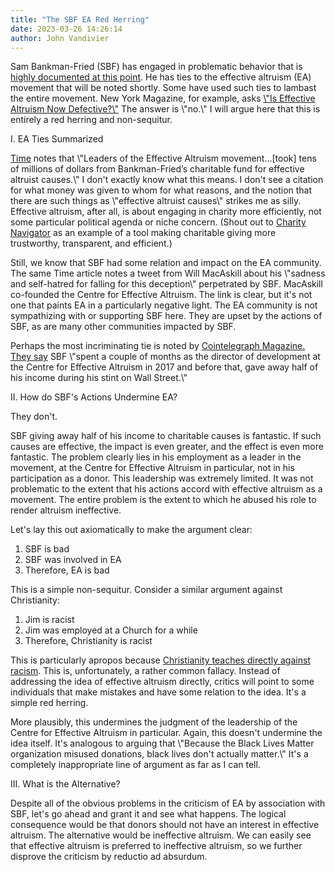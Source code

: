 ```yaml
---
title: "The SBF EA Red Herring"
date: 2023-03-26 14:26:14
author: John Vandivier
---
```




<!-- wp:paragraph -->
<p>Sam Bankman-Fried (SBF) has engaged in problematic behavior that is <a href=\"https://markets.businessinsider.com/news/currencies/ftx-sam-bankman-fried-inner-circle-recevied-billions-alameda-2023-3\">highly documented at this point</a>. He has ties to the effective altruism (EA) movement that will be noted shortly. Some have used such ties to lambast the entire movement. New York Magazine, for example, asks <a href=\"https://nymag.com/intelligencer/2022/11/sbf-effective-altruism.html\">\"Is Effective Altruism Now Defective?\"</a> The answer is \"no.\" I will argue here that this is entirely a red herring and non-sequitur.</p>
<!-- /wp:paragraph -->

<!-- wp:paragraph -->
<p>I. EA Ties Summarized</p>
<!-- /wp:paragraph -->

<!-- wp:paragraph -->
<p><a href=\"https://time.com/6262810/sam-bankman-fried-effective-altruism-alameda-ftx/\">Time</a> notes that \"Leaders of the Effective Altruism movement...[took] tens of millions of dollars from Bankman-Fried’s charitable fund for effective altruist causes.\" I don't exactly know what this means. I don't see a citation for what money was given to whom for what reasons, and the notion that there are such things as \"effective altruist causes\" strikes me as silly. Effective altruism, after all, is about engaging in charity more efficiently, not some particular political agenda or niche concern. (Shout out to <a href=\"https://www.charitynavigator.org/\">Charity Navigator</a> as an example of a tool making charitable giving more trustworthy, transparent, and efficient.)</p>
<!-- /wp:paragraph -->

<!-- wp:paragraph -->
<p>Still, we know that SBF had some relation and impact on the EA community. The same Time article notes a tweet from Will MacAskill about his \"sadness and self-hatred for falling for this deception\" perpetrated by SBF. MacAskill co-founded the Centre for Effective Altruism. The link is clear, but it's not one that paints EA in a particularly negative light. The EA community is not sympathizing with or supporting SBF here. They are upset by the actions of SBF, as are many other communities impacted by SBF.</p>
<!-- /wp:paragraph -->

<!-- wp:paragraph -->
<p>Perhaps the most incriminating tie is noted by <a href=\"https://cointelegraph.com/magazine/sam-bankman-fried-the-crypto-whale-who-wants-to-give-billions-away/\">Cointelegraph Magazine. They say</a> SBF \"spent a couple of months as the director of development at the Centre for Effective Altruism in 2017 and before that, gave away half of his income during his stint on Wall Street.\"</p>
<!-- /wp:paragraph -->

<!-- wp:paragraph -->
<p>II. How do SBF's Actions Undermine EA?</p>
<!-- /wp:paragraph -->

<!-- wp:paragraph -->
<p>They don't.</p>
<!-- /wp:paragraph -->

<!-- wp:paragraph -->
<p>SBF giving away half of his income to charitable causes is fantastic. If such causes are effective, the impact is even greater, and the effect is even more fantastic. The problem clearly lies in his employment as a leader in the movement, at the Centre for Effective Altruism in particular, not in his participation as a donor. This leadership was extremely limited. It was not problematic to the extent that his actions accord with effective altruism as a movement. The entire problem is the extent to which he abused his role to render altruism ineffective.</p>
<!-- /wp:paragraph -->

<!-- wp:paragraph -->
<p>Let's lay this out axiomatically to make the argument clear:</p>
<!-- /wp:paragraph -->

<!-- wp:list {\"ordered\":true} -->
<ol><li>SBF is bad</li><li>SBF was involved in EA</li><li>Therefore, EA is bad</li></ol>
<!-- /wp:list -->

<!-- wp:paragraph -->
<p>This is a simple non-sequitur. Consider a similar argument against Christianity:</p>
<!-- /wp:paragraph -->

<!-- wp:list {\"ordered\":true} -->
<ol><li>Jim is racist</li><li>Jim was employed at a Church for a while</li><li>Therefore, Christianity is racist</li></ol>
<!-- /wp:list -->

<!-- wp:paragraph -->
<p>This is particularly apropos because <a href=\"https://en.wikipedia.org/w/index.php?title=Galatians_3:28&amp;action=history\">Christianity teaches directly against racism</a>. This is, unfortunately, a rather common fallacy. Instead of addressing the idea of effective altruism directly, critics will point to some individuals that make mistakes and have some relation to the idea. It's a simple red herring.</p>
<!-- /wp:paragraph -->

<!-- wp:paragraph -->
<p>More plausibly, this undermines the judgment of the leadership of the Centre for Effective Altruism in particular. Again, this doesn't undermine the idea itself. It's analogous to arguing that \"Because the Black Lives Matter organization misused donations, black lives don't actually matter.\" It's a completely inappropriate line of argument as far as I can tell.</p>
<!-- /wp:paragraph -->

<!-- wp:paragraph -->
<p>III. What is the Alternative?</p>
<!-- /wp:paragraph -->

<!-- wp:paragraph -->
<p>Despite all of the obvious problems in the criticism of EA by association with SBF, let's go ahead and grant it and see what happens. The logical consequence would be that donors should not have an interest in effective altruism. The alternative would be ineffective altruism. We can easily see that effective altruism is preferred to ineffective altruism, so we further disprove the criticism by reductio ad absurdum.</p>
<!-- /wp:paragraph -->